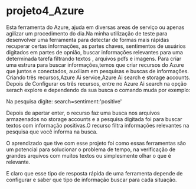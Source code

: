 # projeto4_Azure
Esta ferramenta do Azure, ajuda em diversas areas de serviço ou apenas agilizar um procedimento do dia.Na minha utilização de teste para desenvolver uma ferramenta para detectar de formas mais rápidas recuperar certas informações, as partes chaves, sentimentos de usuários digitados em partes de opnião, buscar informações relevantes para uma determinada tarefa filtrando textos , arquivos pdfs e imagens.
Para criar uma estrura para buscar informações,temos que criar recursos do Azure que juntos e conectados, auxiliam em pesquisas e buscas de informações. Criando três recursos,Azure Ai service,Azure Ai search e storage accounts.
 Depois de Configurar os três recursos, entre no Azure Ai search na opção serach explore e dependendo da sua busca o comando muda por exemplo:

 Na pesquisa digite: search=sentiment:'positive'

 Depois de apertar enter, o recurso faz uma busca nos arquivos armazenados no storage accounts e a pesquisa digitada foi para buscar textos com informação positivas.O recurso filtra informações relevantes na pesquisa que você informa na busca.

O aprendizado que tive com esse projeto foi como essas ferramentas são um potencial para solucionar o problema de tempo, na verificação de grandes arquivos com muitos textos ou simplesmente olhar o que é relevante.

E claro que esse tipo de resposta rápida de uma ferramenta depende de configurar e saber que tipo de informação buscar para cada situação.

